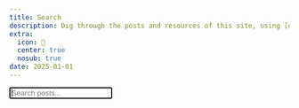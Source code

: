 ```yaml
---
title: Search
description: Dig through the posts and resources of this site, using [elasticlunr.js](http://elasticlunr.com/).
extra:
  icon: 🔎
  center: true
  nosub: true
date: 2025-01-01
---
```


<link rel="stylesheet" href="/blog-index.css">

<script src="/elasticlunr.min.js"></script>
<script src="/search_index.en.js"></script>
<script>
    document.addEventListener('DOMContentLoaded', function() {
        const idx = elasticlunr.Index.load(window.searchIndex);
        const searchIcon = document.getElementById('search')
        document.getElementById('post-nav').style.display = "none"
        document.getElementById('footer-bar').style.display = "none"
        document.getElementById('footer').style.position = "absolute"
        document.getElementById('footer').style.bottom = "2em"
        document.getElementById('footer').style.left = "0%"
        prevPage = document.referrer ? document.referrer.split('/').pop() : "";
        searchIcon.innerHTML = `<a id="back" href="javascript:history.back()" alt="Back to ${prevPage}" title="Back to ${prevPage}">↩</a>`;
        document.getElementById('date-tag').style.visibility = "hidden"

        document.getElementById('search-input').addEventListener('input', function() {
            const query = this.value;
            const results = idx.search(query, {
                fields: {
                    title: {boost: 2},
                    description: {boost: 2},
                    body: {boost: 1},
                },
                expand: true,
            });

            const resultsDiv = document.getElementById('search-results');
            resultsDiv.innerHTML = '';

            results.forEach(result => {
                const item = idx.documentStore.getDoc(result.ref);
                const element = document.createElement('div');
                let section = item.path.substring(item.path.indexOf('/') + 1, item.path.indexOf('/', item.path.indexOf('/') + 1));
                switch (section) {
                    case 'experiments':
                        section += " 🧪";
                        break;
                    case 'blog':
                    section += " 🗞️";
                        break;
                    case 'learn':
                    section += " 👨‍🏫";
                        break;
                    default:
                        section += " 👓";
                        break;
                }
                element.innerHTML = `
                  <div class="blog-card flex" style="text-align:left" onclick="location.href='${item.id}';" onmouseenter=""><div class="blog-details"><p> <span class="title">${item.title}  </span><span style="font-family:monospace;background:var(--a);color:var(--b);font-size:0.8em;border-radius:0.2em;padding:0.3em">${section}</span><br></p><div class="description"><p class="truncate" style="-webkit-line-clamp: 1;"><b> ${item.description}</b>${item.body.slice(0,300)} <span class="read-on-container" style="padding-left:2em;"><i class="read-on">click to read ⇝</i></span></p></div></div></div>`;
                resultsDiv.appendChild(element);
            });
        });
    });
</script>

<div class="searchContainer">
            <input class="form-control" type="search" id="search-input" name="search" placeholder="Search posts..." autofocus>
            <div id="search-results" class="search-results" style="max-height:60vh;min-height:60vh;overflow-y:scroll; scrollbar-color: var(--a) var(--b);">
                <style>
                    .search-results::-webkit-scrollbar {
                        width: 8px;
                    }
                    .search-results::-webkit-scrollbar-track {
                        background: var(--b);
                    }
                    .search-results::-webkit-scrollbar-thumb {
                        background: var(--a);
                        border-radius: 4px;
                    }
                </style>
            </div>
        </div>
